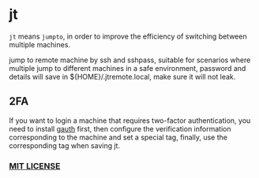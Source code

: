 # jt

`jt` means `jumpto`, in order to improve the efficiency of switching between multiple machines.

jump to remote machine by ssh and sshpass, suitable for scenarios where multiple jump to different machines in a safe environment, password and details will save in ${HOME}/.jtremote.local, make sure it will not leak.

## 2FA

If you want to login a machine that requires two-factor authentication, you need to install [gauth](https://github.com/pcarrier/gauth) first, then configure the verification information corresponding to the machine and set a special tag, finally, use the corresponding tag when saving jt.

### [MIT LICENSE](LICENSE)